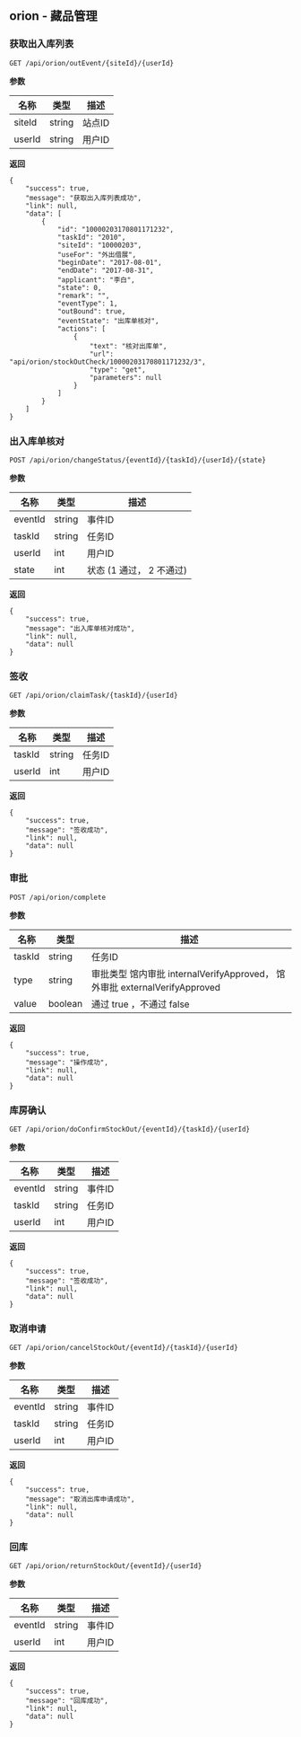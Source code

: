 [$PROFILE$]: extended

## <a name="orion"></a> orion - 藏品管理
### <a name="获取出入库列表"></a>获取出入库列表

    GET /api/orion/outEvent/{siteId}/{userId}

**参数**

| 名称    |  类型  | 描述     |
|   -     |   -    |    -     |
| siteId  | string | 站点ID   |
| userId  | string | 用户ID   |

**返回**

    {
        "success": true,
        "message": "获取出入库列表成功",
        "link": null,
        "data": [
            {
                "id": "10000203170801171232",
                "taskId": "2010",
                "siteId": "10000203",
                "useFor": "外出借展",
                "beginDate": "2017-08-01",
                "endDate": "2017-08-31",
                "applicant": "李白",
                "state": 0,
                "remark": "",
                "eventType": 1,
                "outBound": true,
                "eventState": "出库单核对",
                "actions": [
                    {
                        "text": "核对出库单",
                        "url": "api/orion/stockOutCheck/10000203170801171232/3",
                        "type": "get",
                        "parameters": null
                    }
                ]
            }
        ]
    }



### <a name="出入库单核对"></a>出入库单核对

    POST /api/orion/changeStatus/{eventId}/{taskId}/{userId}/{state}

**参数**

| 名称    |  类型  | 描述       |
|   -     |    -   |    -       |
| eventId | string | 事件ID     |
| taskId  | string | 任务ID     |
| userId  | int    | 用户ID     |
| state   | int    | 状态 (1 通过， 2 不通过) |

**返回**

    {
        "success": true,
        "message": "出入库单核对成功",
        "link": null,
        "data": null
    }



### <a name="签收"></a>签收

    GET /api/orion/claimTask/{taskId}/{userId}

**参数**

| 名称    |  类型  | 描述     |
|   -     |      - |    -     |
| taskId  | string | 任务ID     |
| userId  | int    | 用户ID     |


**返回**

    {
        "success": true,
        "message": "签收成功",
        "link": null,
        "data": null
    }

### <a name="审批"></a>审批

    POST /api/orion/complete

**参数**

| 名称    |  类型  | 描述     |
|   -     |      - |    -     |
| taskId  | string | 任务ID     |
| type   | string | 审批类型 馆内审批 internalVerifyApproved， 馆外审批 externalVerifyApproved |
| value  | boolean | 通过 true ，不通过 false     |


**返回**

    {
        "success": true,
        "message": "操作成功",
        "link": null,
        "data": null
    }


### <a name="库房确认"></a>库房确认

    GET /api/orion/doConfirmStockOut/{eventId}/{taskId}/{userId}

**参数**

| 名称    |  类型  | 描述     |
|   -     |      - |    -     |
| eventId | string | 事件ID     |
| taskId  | string | 任务ID     |
| userId  | int    | 用户ID     |


**返回**

    {
        "success": true,
        "message": "签收成功",
        "link": null,
        "data": null
    }

### <a name="取消申请"></a>取消申请

    GET /api/orion/cancelStockOut/{eventId}/{taskId}/{userId}

**参数**

| 名称    |  类型  | 描述     |
|   -     |      - |    -     |
| eventId | string | 事件ID     |
| taskId  | string | 任务ID     |
| userId  | int    | 用户ID     |


**返回**

    {
        "success": true,
        "message": "取消出库申请成功",
        "link": null,
        "data": null
    }

### <a name="回库"></a>回库

    GET /api/orion/returnStockOut/{eventId}/{userId}

**参数**

| 名称    |  类型  | 描述     |
|   -     |   -    |    -     |
| eventId | string | 事件ID     |
| userId  | int    | 用户ID     |


**返回**

    {
        "success": true,
        "message": "回库成功",
        "link": null,
        "data": null
    }